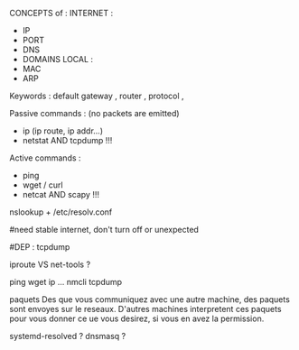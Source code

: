 CONCEPTS of :
INTERNET :
- IP
- PORT
- DNS
- DOMAINS
LOCAL :
- MAC
- ARP

Keywords :
default gateway , router , protocol , 

Passive commands : (no packets are emitted)
- ip (ip route, ip addr...)
- netstat
AND tcpdump !!!

Active commands :
- ping
- wget / curl
- netcat
AND scapy !!!






nslookup + /etc/resolv.conf








#need stable internet, don't turn off or unexpected

#DEP : tcpdump




iproute VS net-tools ?

ping
wget
ip ...
nmcli
tcpdump



paquets
Des que vous communiquez avec une autre machine, des paquets sont envoyes sur le reseaux.
D'autres machines interpretent ces paquets pour vous donner ce ue vous desirez, si vous en avez la permission.


systemd-resolved ? dnsmasq ?
